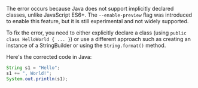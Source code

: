 The error occurs because Java does not support implicitly declared classes, unlike JavaScript ES6+. The `--enable-preview` flag was introduced to enable this feature, but it is still experimental and not widely supported.

To fix the error, you need to either explicitly declare a class (using `public class HelloWorld { ... }`) or use a different approach such as creating an instance of a StringBuilder or using the `String.format()` method.

Here's the corrected code in Java:

```java
String s1 = "Hello";
s1 += ", World!";
System.out.println(s1);
```
